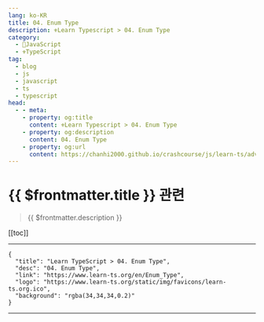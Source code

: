```yaml
---
lang: ko-KR
title: 04. Enum Type
description: ⚜Learn Typescript > 04. Enum Type
category: 
  - 🧶JavaScript
  - ⚜TypeScript
tag: 
  - blog
  - js
  - javascript
  - ts
  - typescript
head:
  - - meta:
    - property: og:title
      content: ⚜Learn Typescript > 04. Enum Type
    - property: og:description
      content: 04. Enum Type
    - property: og:url
      content: https://chanhi2000.github.io/crashcourse/js/learn-ts/advanced/04.html
---
```


# {{ $frontmatter.title }} 관련

> {{ $frontmatter.description }}

[[toc]]

---

```component VPCard
{
  "title": "Learn TypeScript > 04. Enum Type",
  "desc": "04. Enum Type",
  "link": "https://www.learn-ts.org/en/Enum_Type",
  "logo": "https://www.learn-ts.org/static/img/favicons/learn-ts.org.ico",
  "background": "rgba(34,34,34,0.2)"
}
```

---

<TagLinks />